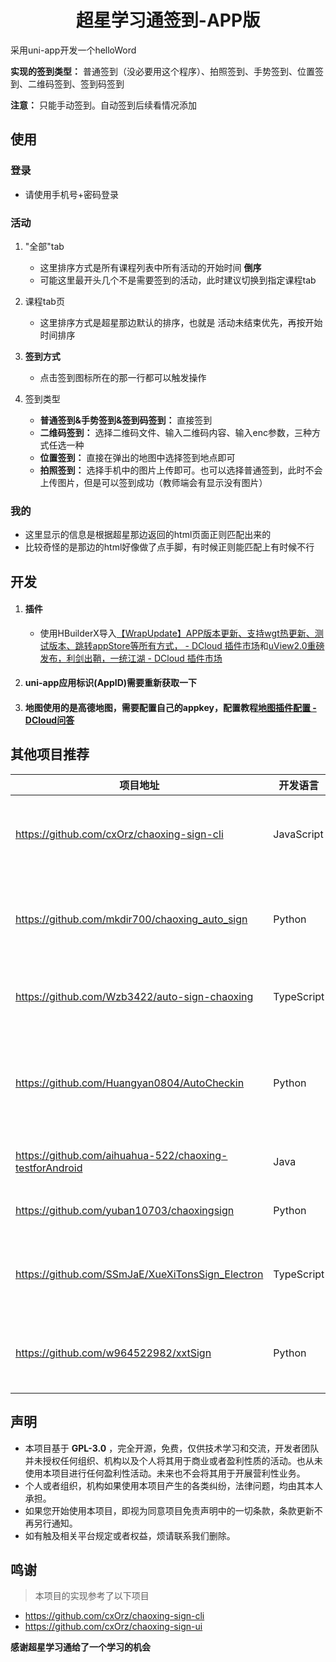 <h1 align="center">超星学习通签到-APP版</h1>
采用uni-app开发一个helloWord

**实现的签到类型：** 普通签到（没必要用这个程序）、拍照签到、手势签到、位置签到、二维码签到、签到码签到

**注意：** 只能手动签到。自动签到后续看情况添加



## 使用

### 登录

- 请使用手机号+密码登录

### 活动

1. "全部"tab
   - 这里排序方式是所有课程列表中所有活动的开始时间 **倒序**
   - 可能这里最开头几个不是需要签到的活动，此时建议切换到指定课程tab

2. 课程tab页
   - 这里排序方式是超星那边默认的排序，也就是 活动未结束优先，再按开始时间排序
3. **签到方式**
   + 点击签到图标所在的那一行都可以触发操作
4. 签到类型
   + **普通签到&手势签到&签到码签到：** 直接签到
   + **二维码签到：** 选择二维码文件、输入二维码内容、输入enc参数，三种方式任选一种
   + **位置签到：** 直接在弹出的地图中选择签到地点即可
   + **拍照签到：** 选择手机中的图片上传即可。也可以选择普通签到，此时不会上传图片，但是可以签到成功（教师端会有显示没有图片）

### 我的

+ 这里显示的信息是根据超星那边返回的html页面正则匹配出来的
+ 比较奇怪的是那边的html好像做了点手脚，有时候正则能匹配上有时候不行



## 开发

1. #### 插件
   + 使用HBuilderX导入[【WrapUpdate】APP版本更新、支持wgt热更新、测试版本、跳转appStore等所有方式， - DCloud 插件市场](https://ext.dcloud.net.cn/plugin?id=5141)和[uView2.0重磅发布，利剑出鞘，一统江湖 - DCloud 插件市场](https://ext.dcloud.net.cn/plugin?id=1593)

2. #### uni-app应用标识(AppID)需要重新获取一下

3. #### 地图使用的是高德地图，需要配置自己的appkey，配置教程[地图插件配置 - DCloud问答](https://ask.dcloud.net.cn/article/29)



## 其他项目推荐

| 项目地址                                                | 开发语言   | 备注                                           |
| ------------------------------------------------------- | ---------- | ---------------------------------------------- |
| https://github.com/cxOrz/chaoxing-sign-cli              | JavaScript | 基于 Nodejs 实现的一个签到命令行工具           |
| https://github.com/mkdir700/chaoxing_auto_sign          | Python     | 超星学习通课堂签到&健康打卡&多用户多任务&API   |
| https://github.com/Wzb3422/auto-sign-chaoxing           | TypeScript | 超星学习通自动签到，梦中刷网课                 |
| https://github.com/Huangyan0804/AutoCheckin             | Python     | 学习通自动签到，支持手势，二维码，位置，拍照等 |
| https://github.com/aihuahua-522/chaoxing-testforAndroid | Java       | 学习通（超星）自动签到                         |
| https://github.com/yuban10703/chaoxingsign              | Python     | 超星学习通自动签到                             |
| https://github.com/SSmJaE/XueXiTonsSign_Electron        | TypeScript | 基于Electron，桌面端，GUI，签到队列            |
| https://github.com/w964522982/xxtSign                   | Python     | 学习通自动签到,普通\|拍照\|位置\|手势\|签到码  |



## 声明
- 本项目基于 **GPL-3.0** ，完全开源，免费，仅供技术学习和交流，开发者团队并未授权任何组织、机构以及个人将其用于商业或者盈利性质的活动。也从未使用本项目进行任何盈利性活动。未来也不会将其用于开展营利性业务。
- 个人或者组织，机构如果使用本项目产生的各类纠纷，法律问题，均由其本人承担。
- 如果您开始使用本项目，即视为同意项目免责声明中的一切条款，条款更新不再另行通知。
- 如有触及相关平台规定或者权益，烦请联系我们删除。




## 鸣谢
> 本项目的实现参考了以下项目

+ https://github.com/cxOrz/chaoxing-sign-cli
+ https://github.com/cxOrz/chaoxing-sign-ui



**感谢超星学习通给了一个学习的机会**
